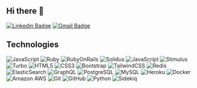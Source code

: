 ## Hi there 👋

[![Linkedin Badge](https://img.shields.io/badge/-linkedin-blue?style=flat-square&logo=Linkedin&logoColor=white&link=https://www.linkedin.com/in/eduardo-jonathan-tapia/?locale=en_US)](https://www.linkedin.com/in/eduardo-jonathan-tapia/?locale=en_US)
[![Gmail Badge](https://img.shields.io/badge/-jtapia.dev@gmail.com-c14438?style=flat-square&logo=Gmail&logoColor=white&link=mailto:jtapia.dev@gmail.com)](mailto:jtapia.dev@gmail.com)

## Technologies

![JavaScript](https://img.shields.io/badge/-JavaScript-black?style=flat-square&logo=javascript)
![Ruby](https://img.shields.io/badge/-Ruby-black?style=flat-square&logo=Ruby)
![RubyOnRails](https://img.shields.io/badge/-Rails-black?style=flat-square&logo=RubyOnRails)
![Solidus](https://img.shields.io/badge/-Solidus-black?style=flat-square&logo=solidus)
![JavaScript](https://img.shields.io/badge/-JavaScript-black?style=flat-square&logo=JavaScript)
![Stimulus](https://img.shields.io/badge/-Stimulus-black?style=flat-square&logo=Stimulus)
![Turbo](https://img.shields.io/badge/-Turbo-black?style=flat-square&logo=Turbo)
![HTML5](https://img.shields.io/badge/-HTML5-black?style=flat-square&logo=html5&logoColor=white)
![CSS3](https://img.shields.io/badge/-CSS3-black?style=flat-square&logo=css3)
![Bootstrap](https://img.shields.io/badge/-Bootstrap-black?style=flat-square&logo=bootstrap)
![TailwindCSS](https://img.shields.io/badge/-TailwindCSS-black?style=flat-square&logo=tailwindcss)
![Redis](https://img.shields.io/badge/-Redis-black?style=flat-square&logo=Redis)
![ElasticSearch](https://img.shields.io/badge/-ElasticSearch-black?style=flat-square&logo=elasticsearch)
![GraphQL](https://img.shields.io/badge/-GraphQL-black?style=flat-square&logo=graphql)
![PostgreSQL](https://img.shields.io/badge/-PostgreSQL-black?style=flat-square&logo=postgresql)
![MySQL](https://img.shields.io/badge/-MySQL-black?style=flat-square&logo=mysql)
![Heroku](https://img.shields.io/badge/-Heroku-black?style=flat-square&logo=heroku)
![Docker](https://img.shields.io/badge/-Docker-black?style=flat-square&logo=docker)
![Amazon AWS](https://img.shields.io/badge/Amazon%20AWS-black?style=flat-square&logo=amazon-aws)
![Git](https://img.shields.io/badge/-Git-black?style=flat-square&logo=git)
![GitHub](https://img.shields.io/badge/-GitHub-black?style=flat-square&logo=github)
![Python](https://img.shields.io/badge/-GitHub-black?style=flat-square&logo=python)
![Sidekiq](https://img.shields.io/badge/-Sidekiq-black?style=flat-square&logo=sidekiq)

<!---
## Github Stats

<div align="center">
  <img height="180em" src="https://github-readme-stats.vercel.app/api?username=jtapia&show_icons=true&hide_border=true&&count_private=true&include_all_commits=true" />
  <img height="180em" src="https://github-readme-streak-stats.herokuapp.com/?user=jtapia&hide_border=true" />
  <img width="" src="https://github-readme-stats.vercel.app/api/top-langs/?username=jtapia&layout=compact&hide_title=1&card_width=300" alt="Top language used in my repos" />
</div>

 ## Tools (I have experience on)
             
| Version Control                | Continuous Integration               | Automated Testing                          |
|--------------------------------|--------------------------------------|--------------------------------------------|
| :---                           | :---                                 | :---                                       |
| • Git Lab                      | • Jenkins                            | • Selenium                                 |
| • Git Hub                      | • Azure DevOps                       | • SoapUI                                   |
| • Code Commit                  | • AWS Code Build                     | • Pester (Power Shell Module for testing ) |
|                                | • Git Lab                            | • PostMan (API testing)                    |
|                                | • Git Hub Action                     |                                            |
|                                |                                      |                                            | 
       
     
| Continuous Deployment          | DevSecOps                            | Automation                                 |
|--------------------------------|--------------------------------------|--------------------------------------------|
| :---                           | :---                                 | :---                                       |
| • Azure DevOps                 | • Qualys                             | • Terraform (IAAC)                         |
| • GitLab                       | • CodeQL Analysis                    | • Ansible                                  |
| • Code Deploy                  | • snyk                               | • Pulumi                                   |
| • Octopus                      | • Sqreen                             | • MAAS (Ubuntu)                            |
| • Ansible                      |                                      |                                            |
| • Spinnaker                    |                                      |                                            |
      
      
| Cloud Computing                | Container Technology &emsp; &emsp;   | Operating System                           |
|--------------------------------|--------------------------------------|--------------------------------------------|
| :---                           | :---                                 | :---                                       |
| • AWS                          | • EKS/ECS                            | • Windows                                  |
| • Azure                        | • OpenShift                          | • Red Hat                                  |
| • GCP                          | • Docker                             | • Suse                                     |
| • OpenStack                    | • Kubernetes                         | • Ubuntu                                   |
|                                | • AKS/ACS                            | • Kali Linux                               |
|                                |                                      | • Mac OS                                   |
                                                                                                                      
                                                                                                                      
| Network Tools                  | Monitoring tools                     | Log management                             | 
|--------------------------------|--------------------------------------|--------------------------------------------|
|:---                            |:---                                  |:---                                        |
| • Wire shark                   | • PRTG                               | • ELK                                      |
| • Tcpdump                      | • Prometheus                         | • FluentD                                  |
|                                | • Zabbix                             | • Splunk                                   |
|                                | • Netwrix Auditor                    |                                            |
|                                | • Sensu                              |                                            |  
      
-->

